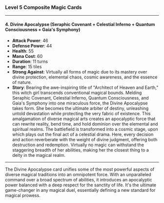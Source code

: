 ### Level 5 Composite Magic Cards

---

#### 4. Divine Apocalypse (Seraphic Covenant + Celestial Inferno + Quantum Consciousness + Gaia's Symphony)

- **Attack Power**: 46
- **Defense Power**: 44
- **Health**: 55
- **Mana Cost**: 60
- **Duration**: 11 turns
- **Range**: 15 tiles
- **Strong Against**: Virtually all forms of magic due to its mastery over divine protection, elemental chaos, cosmic awareness, and the essence of nature.
- **Story**: Bearing the awe-inspiring title of "Architect of Heaven and Earth," this witch girl transcends conventional magical bounds. Melding Seraphic Covenant, Celestial Inferno, Quantum Consciousness, and Gaia's Symphony into one miraculous force, the Divine Apocalypse takes form. She becomes the ultimate arbiter of destiny, unleashing untold devastation while protecting the very fabric of existence. This amalgamation of diverse magical arts creates an apocalyptic force that can rewrite reality, bend time, and hold dominion over the elemental and spiritual realms. The battlefield is transformed into a cosmic stage, upon which plays out the final act of a celestial drama. Here, every decision and action reverberate with the weight of divine judgment, offering both destruction and redemption. Virtually no magic can withstand the staggering breadth of her abilities, making her the closest thing to a deity in the magical realm.

---

The Divine Apocalypse card unifies some of the most powerful aspects of diverse magical traditions into an omnipotent force. With an unparalleled command over a broad spectrum of abilities, it introduces an apocalyptic power balanced with a deep respect for the sanctity of life. It's the ultimate game-changer in any magical duel, essentially defining a new standard for magical prowess.